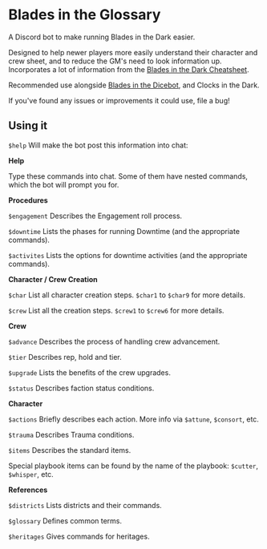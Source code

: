 # Blades in the Glossary

A Discord bot to make running Blades in the Dark easier.

Designed to help newer players more easily understand their character and crew sheet, and to reduce the GM's need to look information up. Incorporates a lot of information from the [Blades in the Dark Cheatsheet](https://thealexandrian.net/wordpress/41025/roleplaying-games/blades-in-the-dark-system-cheat-sheet-v3).

Recommended use alongside [Blades in the Dicebot](https://github.com/jordanclarkedev/bitdicebot), and Clocks in the Dark.

If you've found any issues or improvements it could use, file a bug!


## Using it

`$help` Will make the bot post this information into chat:

**Help**

Type these commands into chat. Some of them have nested commands, which the bot will prompt you for.

**Procedures**

`$engagement` Describes the Engagement roll process.

`$downtime` Lists the phases for running Downtime (and the appropriate commands).

`$activites` Lists the options for downtime activities (and the appropriate commands).

**Character / Crew Creation**

`$char` List all character creation steps. `$char1` to `$char9` for more details.

`$crew` List all the creation steps. `$crew1` to `$crew6` for more details.


**Crew**

`$advance` Describes the process of handling crew advancement.

`$tier` Describes rep, hold and tier.

`$upgrade` Lists the benefits of the crew upgrades.

`$status` Describes faction status conditions.

**Character**

`$actions` Briefly describes each action. More info via `$attune`, `$consort`, etc.

`$trauma` Describes Trauma conditions.

`$items` Describes the standard items.

Special playbook items can be found by the name of the playbook: `$cutter`, `$whisper`, etc.

**References**

`$districts` Lists districts and their commands.

`$glossary` Defines common terms.

`$heritages` Gives commands for heritages.

